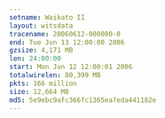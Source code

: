 ```yaml
---
setname: Waikato II
layout: witsdata
tracename: 20060612-000000-0
end: Tue Jun 13 12:00:00 2006
gzsize: 4,171 MB
len: 24:00:00
start: Mon Jun 12 12:00:01 2006
totalwirelen: 80,399 MB
pkts: 166 million
size: 12,664 MB
md5: 5e9ebc9afc366fc1365ea7eda441182e
---
```

